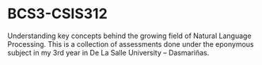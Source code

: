 # BCS3-CSIS312
Understanding key concepts behind the growing field of Natural Language Processing. This is a collection of assessments done under the eponymous subject in my 3rd year in De La Salle University – Dasmariñas.
